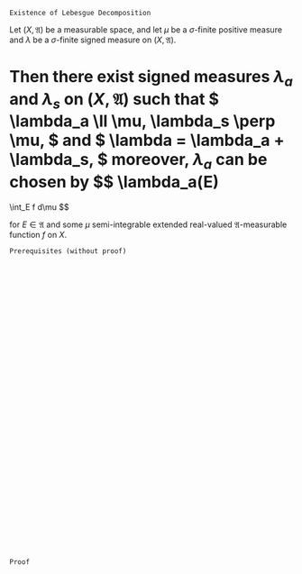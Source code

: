 ```
Existence of Lebesgue Decomposition
```

Let $(X, \mathfrak{A})$ be a measurable space, and let $\mu$ be a $\sigma$-finite positive measure and $\lambda$ be a $\sigma$-finite signed measure on $(X, \mathfrak{A})$.

Then there exist signed measures $\lambda_a$ and $\lambda_s$ on $(X, \mathfrak{A})$ such that
$
\lambda_a \ll \mu,
\lambda_s \perp \mu,
$
and
$
\lambda = \lambda_a + \lambda_s,
$
moreover, $\lambda_a$ can be chosen by
$$
\lambda_a(E)
=
\int_E f d\mu
$$

for $E \in \mathfrak{A}$ and some $\mu$ semi-integrable extended real-valued $\mathfrak{A}$-measurable function $f$ on $X$. 



```
Prerequisites (without proof)
```


<br>
<br>
<br>
<br>
<br>
<br>
<br>
<br>
<br>
<br>
<br>
<br>
<br>
<br>
<br>
<br>
<br>
<br>
<br>
<br>
<br>
<br>
<br>
<br>
<br>
<br>
<br>
<br>
<br>
<br>


```
Proof
```

